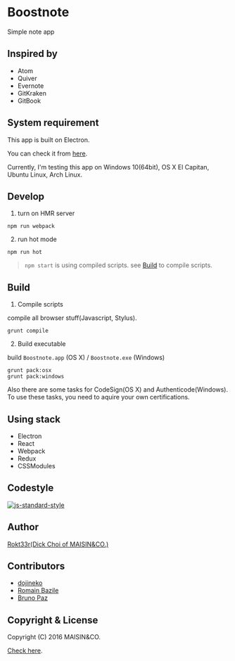 # Boostnote

Simple note app

## Inspired by

- Atom
- Quiver
- Evernote
- GitKraken
- GitBook

## System requirement

This app is built on Electron.

You can check it from [here](https://github.com/electron/electron/blob/master/docs/tutorial/supported-platforms.md).

Currently, I'm testing this app on Windows 10(64bit), OS X El Capitan, Ubuntu Linux, Arch Linux.

## Develop

1. turn on HMR server

  ```
  npm run webpack
  ```

2. run hot mode

  ```
  npm run hot
  ```

> `npm start` is using compiled scripts. see [Build](#Build) to compile scripts.

## Build

1. Compile scripts

  compile all browser stuff(Javascript, Stylus).

  ```
  grunt compile
  ```

2. Build executable

  build `Boostnote.app` (OS X) / `Boostnote.exe` (Windows)

  ```
  grunt pack:osx
  grunt pack:windows
  ```

Also there are some tasks for CodeSign(OS X) and Authenticode(Windows). To use these tasks, you need to aquire your own certifications.

## Using stack

- Electron
- React
- Webpack
- Redux
- CSSModules


## Codestyle

[![js-standard-style](https://cdn.rawgit.com/feross/standard/master/badge.svg)](https://github.com/feross/standard)

## Author

[Rokt33r(Dick Choi of MAISIN&CO.)](https://github.com/rokt33r)

## Contributors

- [dojineko](https://github.com/dojineko)
- [Romain Bazile](https://github.com/gromain)
- [Bruno Paz](https://github.com/brpaz)

## Copyright & License

Copyright (C) 2016 MAISIN&CO.

[Check here](./LICENSE).


